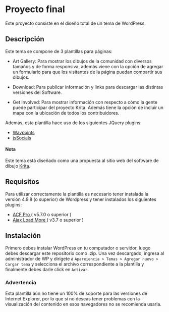 # Proyecto final

Este proyecto consiste en el diseño total de un tema de WordPress.

## Descripción

Este tema se compone de 3 plantillas para páginas:
- Art Gallery: Para mostrar los dibujos de la comunidad con diversos tamaños y de forma responsiva, además viene con la opción de agregar un formulario para que los visitantes de la página puedan compartir sus dibujos.

- Download: Para publicar información y links para descargar las distintas versiones del Software.

- Get Involved: Para mostrar información con respecto a cómo la gente puede participar del proyecto Krita. Además tiene la opción de incluir un mapa con la ubicación de todos los contribuidores.


Además, esta plantilla hace uso de los siguientes JQuery plugins:
- [Waypoints](http://imakewebthings.com/waypoints/guides/jquery-zepto/)
- [jsSocials](http://js-socials.com/start-using/)

#### Nota

Este tema está diseñado como una propuesta al sitio web del software de dibujo [Krita](https://krita.org/en/homepage/).

## Requisitos

Para utilizar correctamente la plantilla es necesario tener instalada la versión 4.9.8 (o superior) de Wordpress y tener instalados los siguientes plugins:
- [ ACF Pro ]( https://www.advancedcustomfields.com/pro/ )( v5.7.0 o superior )
- [ Ajax Load More ]( https://es.wordpress.org/plugins/ajax-load-more/ )( v3.7 o superior )

## Instalación

Primero debes instalar WordPress en tu computador o servidor, luego debes descargar este repositorio como .zip. Una vez descargado, ingresa al administrador de WP y dirígete a `Apareiencia > Temas > Agregar nuevo > Cargar tema` y selecciona el archivo correspondiente a la plantilla y finalmente debes darle click en `Activar`.

### Advertencia

Esta plantilla aún no tiene un 100% de soporte para las versiones de Internet Explorer, por lo que si no deseas tener problemas con la visualización del contenido en esos navegadores no se recomienda usarla.
